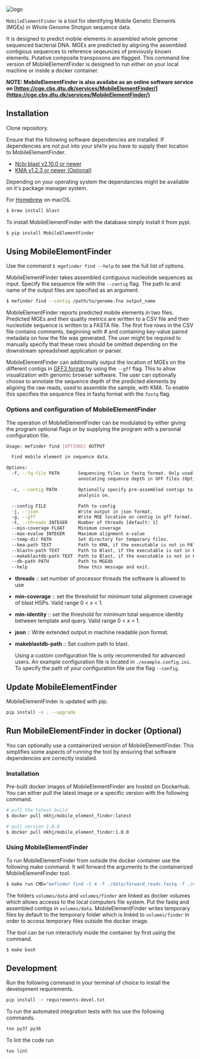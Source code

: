 ![logo](images/logo.png)

`MobileElementFinder` is a tool for identifying Mobile Genetic Elements (MGEs) in Whole Genome Shotgun sequence data.

It is designed to predict mobile elements in assembled whole genome sequenced
bacterial DNA. MGEs are predicted by aligning the assembled contigious
sequences to reference seqeunces of previously known elements. Putative
composite transposons are flagged. This command line version of MobileElementFinder
is designed to run either on your local machine or inside a docker container.

**NOTE: MobileElementFinder is also availabe as an online software service on
[https://cge.cbs.dtu.dk/services/MobileElementFinder/](https://cge.cbs.dtu.dk/services/MobileElementFinder/)**
## Installation

Clone repository.

Ensure that the following software dependencies are installed. If dependencies are not
put into your `$PATH` you have to supply their location to MobileElementFinder.

- [Ncbi blast v2.10.0 or newer](ftp://ftp.ncbi.nlm.nih.gov/blast/executables/blast+/LATEST)
- [KMA v1.2.3 or newer (Optional)](https://bitbucket.org/genomicepidemiology/kma/src/master/)

Depending on your operating system the dependancies might be available on it's
package manager system.

For [Homebrew](https://brew.sh/) on macOS.

```bash
$ brew install blast
```

To install MobileElementFinder with the database simply install it from pypi.

```bash
$ pip install MobileElementFinder
```

## Using MobileElementFinder

Use the command `$ mgefinder find --help` to see the full list of options.

MobileElementFinder takes assembled contiguous nucleotide sequences as input. Specify the
sequence file with the `--contig` flag. The path to and name of the output files
are specified as an argument.

```bash
$ mefinder find --contig /path/to/genome.fna output_name
```

MobileElementFinder reports predicted mobile elements in two files. Predicted MGEs and
their quality metrics are written to a CSV file and their nucleotide sequence is
written to a FASTA file. The first five rows in the CSV file contains comments,
beginning with # and containing key-value paired metadata on how the file was
generated. The user might be required to manually specify that these rows should
be omitted depending on the downstream spreadsheet application or parser.

MobileElementFinder can additionally output the location of MGEs on the different contigs
in [GFF3
format](https://github.com/The-Sequence-Ontology/Specifications/blob/master/gff3.md)
by using the `--gff` flag. This to allow visualization with genomic browser
software. The user can optionally choose to annotate the sequence depth of the
predicted elements by aligning the raw reads, used to assemble the sample, with
KMA. To enable this specifies the sequence files in fastq format with the `fastq`
flag.

### Options and configuration of MobileElementFinder

The operation of MobileElementFinder can be modulated by either giving the program
optional flags or by supplying the program with a personal configuration file.

```bash
Usage: mefinder find [OPTIONS] OUTPUT

  Find mobile element in sequence data.

Options:
  -f, --fq-file PATH       Sequencing files in fastq format. Only used for
                           annotating sequence depth in GFF files (Optional)

  -c, --contig PATH        Optionally specify pre-assembled contigs to perform
                           analysis on.

  --config FILE            Path to config
  -j, --json               Write output in json format.
  -g, --gff                Write MGE location on contig in gff format.
  -t, --threads INTEGER    Number of threads [default: 1]
  --min-coverage FLOAT     Minimum coverage
  --max-evalue INTEGER     Maximum alignment e-value
  --temp-dir PATH          Set directory for temporary files.
  --kma-path TEXT          Path to KMA, if the executable is not in PATH
  --blastn-path TEXT       Path to Blast, if the executable is not in PATH
  --makeblastdb-path TEXT  Path to Blast, if the executable is not in PATH
  --db-path PATH           Path to MGEdb
  --help                   Show this message and exit.
  ```

- **threads** :: set number of processor threads the software is allowed to use
- **min-coverage** :: set the threshold for minimum total alignment coverage of
  blast HSPs. Valid range 0 < x < 1.
- **min-identity** :: set the threshold for minimum total sequence identity
  between template and query. Valid range 0 < x < 1.
- **json** :: Write extended output in machine readable json format.
- **makeblastdb-path** :: Set custom path to blast.

  Using a custom configuration file is only recommended for advanced users. An
  example configuration file is located in `./example.config.ini`. To specify the
  path of your configuration file use the flag `--config`.

## Update MobileElementFinder

MobileElementFinder is updated with pip.

```bash
pip install -e . --upgrade
```

## Run MobileElementFinder in docker (Optional)

You can optionally use a containerized version of MobileElementFinder. This simplifies
some aspects of running the tool by ensuring that software dependencies are
correctly installed.

### Installation

Pre-built docker images of MobileElementFinder are hosted on Dockerhub. You can either
pull the latest image or a specific version with the following command.

```bash
# pull the latest build
$ docker pull mkhj/mobile_element_finder:latest

# pull version 1.0.0
$ docker pull mkhj/mobile_element_finder:1.0.0
```

### Using MobileElementFinder

To run MobileElementFinder from outside the docker container use the following make
command. It will forward the arguments to the containerized MobileElementFinder tool.

```bash
$ make run CMD="mefinder find -t 4 -f ./data/forward_reads.fastq -f ./data/reverse_reads.fastq result"
```

The folders `volumes/data` and `volumes/finder` are linked as docker volumes
which allows accesss to the local computers file system. Put the fastq and
assembled contigs in `volumes/data`. MobileElementFinder writes temporary files by default
to the temporary folder which is linked to `volumes/finder` in order to access
temporary files outside the docker image.

The tool can be run interactivly inside the container by first using the command.

```bash
$ make bash
```

## Development

Run the following command in your terminal of choice to install the development
requirements.

```bash
pip install -r requirements-devel.txt
```

To run the automated integration tests with tox use the following commands.

```bash
tox py37 py36
```

To lint the code run

```bash
tox lint
```
